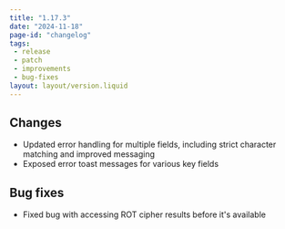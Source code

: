 ```yaml
---
title: "1.17.3"
date: "2024-11-18"
page-id: "changelog"
tags: 
 - release
 - patch
 - improvements
 - bug-fixes
layout: layout/version.liquid
---
```

## Changes
- Updated error handling for multiple fields, including strict character matching and improved messaging
- Exposed error toast messages for various key fields

## Bug fixes
- Fixed bug with accessing ROT cipher results before it's available

